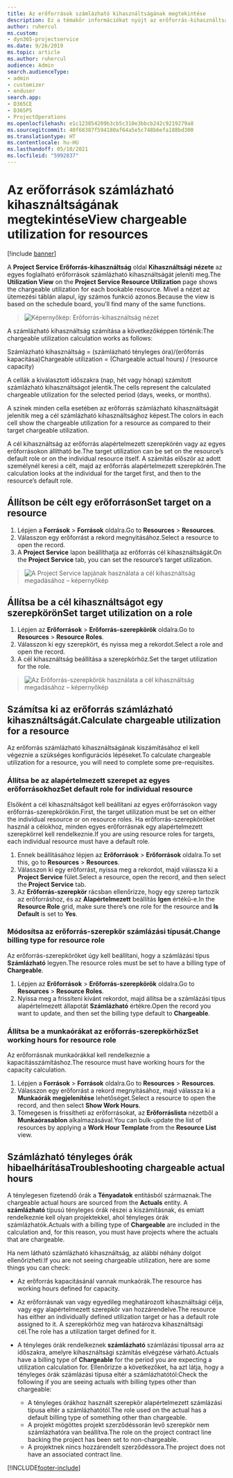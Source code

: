 ```yaml
---
title: Az erőforrások számlázható kihasználtságának megtekintése
description: Ez a témakör információkat nyújt az erőforrás-kihasználtsági nézetről.
author: ruhercul
ms.custom:
- dyn365-projectservice
ms.date: 9/26/2019
ms.topic: article
ms.author: ruhercul
audience: Admin
search.audienceType:
- admin
- customizer
- enduser
search.app:
- D365CE
- D365PS
- ProjectOperations
ms.openlocfilehash: e1c123854209b3cb5c310e3bbcb242c9219279a8
ms.sourcegitcommit: 40f68387f594180af64a5e5c748b6efa188bd300
ms.translationtype: HT
ms.contentlocale: hu-HU
ms.lasthandoff: 05/10/2021
ms.locfileid: "5992837"
---
```

# <a name="view-chargeable-utilization-for-resources"></a><span data-ttu-id="c0935-103">Az erőforrások számlázható kihasználtságának megtekintése</span><span class="sxs-lookup"><span data-stu-id="c0935-103">View chargeable utilization for resources</span></span>

[!include [banner](../includes/psa-now-project-operations.md)]
 
<span data-ttu-id="c0935-104">A **Project Service Erőforrás-kihasználtság** oldal **Kihasználtsági nézete** az egyes foglalható erőforrások számlázható kihasználtságát jeleníti meg.</span><span class="sxs-lookup"><span data-stu-id="c0935-104">The **Utilization View** on the **Project Service Resource Utilization** page shows the chargeable utilization for each bookable resource.</span></span> <span data-ttu-id="c0935-105">Mivel a nézet az ütemezési táblán alapul, így számos funkció azonos.</span><span class="sxs-lookup"><span data-stu-id="c0935-105">Because the view is based on the schedule board, you’ll find many of the same functions.</span></span>

> ![Képernyőkép: Erőforrás-kihasználtság nézet](media/FAQ-utilization-1.png)
 

<span data-ttu-id="c0935-107">A számlázható kihasználtság számítása a következőképpen történik:</span><span class="sxs-lookup"><span data-stu-id="c0935-107">The chargeable utilization calculation works as follows:</span></span>

   <span data-ttu-id="c0935-108">Számlázható kihasználtság = (számlázható tényleges óra)/(erőforrás kapacitása)</span><span class="sxs-lookup"><span data-stu-id="c0935-108">Chargeable utilization = (Chargeable actual hours) / (resource capacity)</span></span>

<span data-ttu-id="c0935-109">A cellák a kiválasztott időszakra (nap, hét vagy hónap) számított számlázható kihasználtságot jelentik.</span><span class="sxs-lookup"><span data-stu-id="c0935-109">The cells represent the calculated chargeable utilization for the selected period (days, weeks, or months).</span></span>

<span data-ttu-id="c0935-110">A színek minden cella esetében az erőforrás számlázható kihasználtságát jelenítik meg a cél számlázható kihasználtsághoz képest.</span><span class="sxs-lookup"><span data-stu-id="c0935-110">The colors in each cell show the chargeable utilization for a resource as compared to their target chargeable utilization.</span></span> 

<span data-ttu-id="c0935-111">A cél kihasználtság az erőforrás alapértelmezett szerepkörén vagy az egyes erőforrásokon állítható be.</span><span class="sxs-lookup"><span data-stu-id="c0935-111">The target utilization can be set on the resource’s default role or on the individual resource itself.</span></span> <span data-ttu-id="c0935-112">A számítás először az adott személynél keresi a célt, majd az erőforrás alapértelmezett szerepkörén.</span><span class="sxs-lookup"><span data-stu-id="c0935-112">The calculation looks at the individual for the target first, and then to the resource’s default role.</span></span>

## <a name="set-target-on-a-resource"></a><span data-ttu-id="c0935-113">Állítson be célt egy erőforráson</span><span class="sxs-lookup"><span data-stu-id="c0935-113">Set target on a resource</span></span>

1. <span data-ttu-id="c0935-114">Lépjen a **Források** \> **Források** oldalra.</span><span class="sxs-lookup"><span data-stu-id="c0935-114">Go to **Resources** \> **Resources**.</span></span> 
2. <span data-ttu-id="c0935-115">Válasszon egy erőforrást a rekord megnyitásához.</span><span class="sxs-lookup"><span data-stu-id="c0935-115">Select a resource to open the record.</span></span> 
3. <span data-ttu-id="c0935-116">A **Project Service** lapon beállíthatja az erőforrás cél kihasználtságát.</span><span class="sxs-lookup"><span data-stu-id="c0935-116">On the **Project Service** tab, you can set the resource’s target utilization.</span></span>

> ![A Project Service lapjának használata a cél kihasználtság megadásához – képernyőkép](media/FAQ-utilization-2.png)
 
## <a name="set-target-utilization-on-a-role"></a><span data-ttu-id="c0935-118">Állítsa be a cél kihasználtságot egy szerepkörön</span><span class="sxs-lookup"><span data-stu-id="c0935-118">Set target utilization on a role</span></span>

1. <span data-ttu-id="c0935-119">Lépjen az **Erőforrások** \> **Erőforrás-szerepkörök** oldalra.</span><span class="sxs-lookup"><span data-stu-id="c0935-119">Go to **Resources** \> **Resource Roles**.</span></span> 
2. <span data-ttu-id="c0935-120">Válasszon ki egy szerepkört, és nyissa meg a rekordot.</span><span class="sxs-lookup"><span data-stu-id="c0935-120">Select a role and open the record.</span></span> 
3. <span data-ttu-id="c0935-121">A cél kihasználtság beállítása a szerepkörhöz.</span><span class="sxs-lookup"><span data-stu-id="c0935-121">Set the target utilization for the role.</span></span>

> ![Az Erőforrás-szerepkörök használata a cél kihasználtság megadásához – képernyőkép](media/FAQ-utilization-3.png)
 
## <a name="calculate-chargeable-utilization-for-a-resource"></a><span data-ttu-id="c0935-123">Számítsa ki az erőforrás számlázható kihasználtságát.</span><span class="sxs-lookup"><span data-stu-id="c0935-123">Calculate chargeable utilization for a resource</span></span>

<span data-ttu-id="c0935-124">Az erőforrás számlázható kihasználtságának kiszámításához el kell végeznie a szükséges konfigurációs lépéseket.</span><span class="sxs-lookup"><span data-stu-id="c0935-124">To calculate chargeable utilization for a resource, you will need to complete some pre-requisites.</span></span> 

### <a name="set-default-role-for-individual-resource"></a><span data-ttu-id="c0935-125">Állítsa be az alapértelmezett szerepet az egyes erőforrásokhoz</span><span class="sxs-lookup"><span data-stu-id="c0935-125">Set default role for individual resource</span></span>

<span data-ttu-id="c0935-126">Elsőként a cél kihasználtságot kell beállítani az egyes erőforrásokon vagy erőforrás-szerepkörökön.</span><span class="sxs-lookup"><span data-stu-id="c0935-126">First, the target utilization must be set on either the individual resource or on resource roles.</span></span> <span data-ttu-id="c0935-127">Ha erőforrás-szerepköröket használ a célokhoz, minden egyes erőforrásnak egy alapértelmezett szerepkörrel kell rendelkeznie.</span><span class="sxs-lookup"><span data-stu-id="c0935-127">If you are using resource roles for targets, each individual resource must have a default role.</span></span> 

1. <span data-ttu-id="c0935-128">Ennek beállításához lépjen az **Erőforrások** \> **Erőforrások** oldalra.</span><span class="sxs-lookup"><span data-stu-id="c0935-128">To set this, go to **Resources** \> **Resources**.</span></span> 
2. <span data-ttu-id="c0935-129">Válasszon ki egy erőforrást, nyissa meg a rekordot, majd válassza ki a **Project Service** fület.</span><span class="sxs-lookup"><span data-stu-id="c0935-129">Select a resource, open the record, and then select the **Project Service** tab.</span></span> 
3. <span data-ttu-id="c0935-130">Az **Erőforrás-szerepkör** rácsban ellenőrizze, hogy egy szerep tartozik az erőforráshoz, és az **Alapértelmezett** beállítás **Igen** értékű-e.</span><span class="sxs-lookup"><span data-stu-id="c0935-130">In the **Resource Role** grid, make sure there’s one role for the resource and **Is Default** is set to **Yes**.</span></span>
 
### <a name="change-billing-type-for-resource-role"></a><span data-ttu-id="c0935-131">Módosítsa az erőforrás-szerepkör számlázási típusát.</span><span class="sxs-lookup"><span data-stu-id="c0935-131">Change billing type for resource role</span></span>

<span data-ttu-id="c0935-132">Az erőforrás-szerepköröket úgy kell beállítani, hogy a számlázási típus **Számlázható** legyen.</span><span class="sxs-lookup"><span data-stu-id="c0935-132">The resource roles must be set to have a billing type of **Chargeable**.</span></span> 

1. <span data-ttu-id="c0935-133">Lépjen az **Erőforrások** \> **Erőforrás-szerepkörök** oldalra.</span><span class="sxs-lookup"><span data-stu-id="c0935-133">Go to **Resources** \> **Resource Roles**.</span></span> 
2. <span data-ttu-id="c0935-134">Nyissa meg a frissíteni kívánt rekordot, majd állítsa be a számlázási típus alapértelmezett állapotát **Számlázható** értékre.</span><span class="sxs-lookup"><span data-stu-id="c0935-134">Open the record you want to update, and then set the billing type default to **Chargeable**.</span></span>

### <a name="set-working-hours-for-resource-role"></a><span data-ttu-id="c0935-135">Állítsa be a munkaórákat az erőforrás-szerepkörhöz</span><span class="sxs-lookup"><span data-stu-id="c0935-135">Set working hours for resource role</span></span>
 
<span data-ttu-id="c0935-136">Az erőforrásnak munkaórákkal kell rendelkeznie a kapacitásszámításhoz.</span><span class="sxs-lookup"><span data-stu-id="c0935-136">The resource must have working hours for the capacity calculation.</span></span> 

1. <span data-ttu-id="c0935-137">Lépjen a **Források** \> **Források** oldalra.</span><span class="sxs-lookup"><span data-stu-id="c0935-137">Go to **Resources** \> **Resources**.</span></span> 
2. <span data-ttu-id="c0935-138">Válasszon egy erőforrást a rekord megnyitásához, majd válassza ki a **Munkaórák megjelenítése** lehetőséget.</span><span class="sxs-lookup"><span data-stu-id="c0935-138">Select a resource to open the record, and then select **Show Work Hours**.</span></span> 
3. <span data-ttu-id="c0935-139">Tömegesen is frissítheti az erőforrásokat, az **Erőforráslista** nézetből a **Munkaórasablon** alkalmazásával.</span><span class="sxs-lookup"><span data-stu-id="c0935-139">You can bulk-update the list of resources by applying a **Work Hour Template** from the **Resource List** view.</span></span>

## <a name="troubleshooting-chargeable-actual-hours"></a><span data-ttu-id="c0935-140">Számlázható tényleges órák hibaelhárítása</span><span class="sxs-lookup"><span data-stu-id="c0935-140">Troubleshooting chargeable actual hours</span></span>

<span data-ttu-id="c0935-141">A ténylegesen fizetendő órák a **Tényadatok** entitásból származnak.</span><span class="sxs-lookup"><span data-stu-id="c0935-141">The chargeable actual hours are sourced from the **Actuals** entity.</span></span> <span data-ttu-id="c0935-142">A **számlázható** típusú tényleges órák részei a kiszámításnak, és emiatt rendelkeznie kell olyan projektekkel, ahol tényleges órák számlázhatók.</span><span class="sxs-lookup"><span data-stu-id="c0935-142">Actuals with a billing type of **Chargeable** are included in the calculation and, for this reason, you must have projects where the actuals that are chargeable.</span></span>

<span data-ttu-id="c0935-143">Ha nem látható számlázható kihasználtság, az alábbi néhány dolgot ellenőrizheti:</span><span class="sxs-lookup"><span data-stu-id="c0935-143">If you are not seeing chargeable utilization, here are some things you can check:</span></span>

- <span data-ttu-id="c0935-144">Az erőforrás kapacitásánál vannak munkaórák.</span><span class="sxs-lookup"><span data-stu-id="c0935-144">The resource has working hours defined for capacity.</span></span>
- <span data-ttu-id="c0935-145">Az erőforrásnak van vagy egyedileg meghatározott kihasználtsági célja, vagy egy alapértelmezett szerepkör van hozzárendelve.</span><span class="sxs-lookup"><span data-stu-id="c0935-145">The resource has either an individually defined utilization target or has a default role assigned to it.</span></span> <span data-ttu-id="c0935-146">A szerepkörhöz meg van határozva kihasználtsági cél.</span><span class="sxs-lookup"><span data-stu-id="c0935-146">The role has a utilization target defined for it.</span></span>
- <span data-ttu-id="c0935-147">A tényleges órák rendelkeznek **számlázható** számlázási típussal arra az időszakra, amelyre kihasználtsági számítás elvégzése várható.</span><span class="sxs-lookup"><span data-stu-id="c0935-147">Actuals have a billing type of **Chargeable** for the period you are expecting a utilization calculation for.</span></span> <span data-ttu-id="c0935-148">Ellenőrizze a következőket, ha azt látja, hogy a tényleges órák számlázási típusa eltér a számlázhatótól:</span><span class="sxs-lookup"><span data-stu-id="c0935-148">Check the following if you are seeing actuals with billing types other than chargeable:</span></span>

  - <span data-ttu-id="c0935-149">A tényleges órákhoz használt szerepkör alapértelmezett számlázási típusa eltér a számlázhatótól.</span><span class="sxs-lookup"><span data-stu-id="c0935-149">The role used on the actual has a default billing type of something other than chargeable.</span></span>
  - <span data-ttu-id="c0935-150">A projekt mögöttes projekt szerződéssorán levő szerepkör nem számlázhatóra van beállítva.</span><span class="sxs-lookup"><span data-stu-id="c0935-150">The role on the project contract line backing the project has been set to non-chargeable.</span></span>
  - <span data-ttu-id="c0935-151">A projektnek nincs hozzárendelt szerződéssora.</span><span class="sxs-lookup"><span data-stu-id="c0935-151">The project does not have an associated contract line.</span></span>



[!INCLUDE[footer-include](../includes/footer-banner.md)]